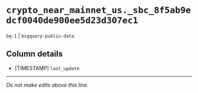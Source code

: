# `crypto_near_mainnet_us._sbc_8f5ab9edcf0040de900ee5d23d307ec1`
`bq-1` | `bigquery-public-data`

## Column details
* [TIMESTAMP] `last_update`

-------------------------------------------------------------------------------
*Do not make edits above this line.*
